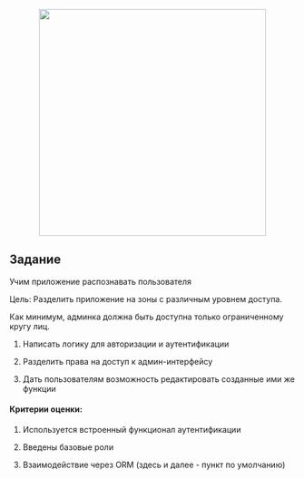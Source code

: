 <p align="center"><a href="https://laravel.com" target="_blank"><img src="https://raw.githubusercontent.com/laravel/art/master/logo-lockup/5%20SVG/2%20CMYK/1%20Full%20Color/laravel-logolockup-cmyk-red.svg" width="400"></a></p>



## Задание
Учим приложение распознавать пользователя

Цель: Разделить приложение на зоны с различным уровнем доступа.

Как минимум, админка должна быть доступна только ограниченному кругу лиц.

1. Написать логику для авторизации и аутентификации

2. Разделить права на доступ к админ-интерфейсу

3. Дать пользователям возможность редактировать созданные ими же функции

#### Критерии оценки:

1. Используется встроенный функционал аутентификации

2. Введены базовые роли

3. Взаимодействие через ORM (здесь и далее - пункт по умолчанию)







